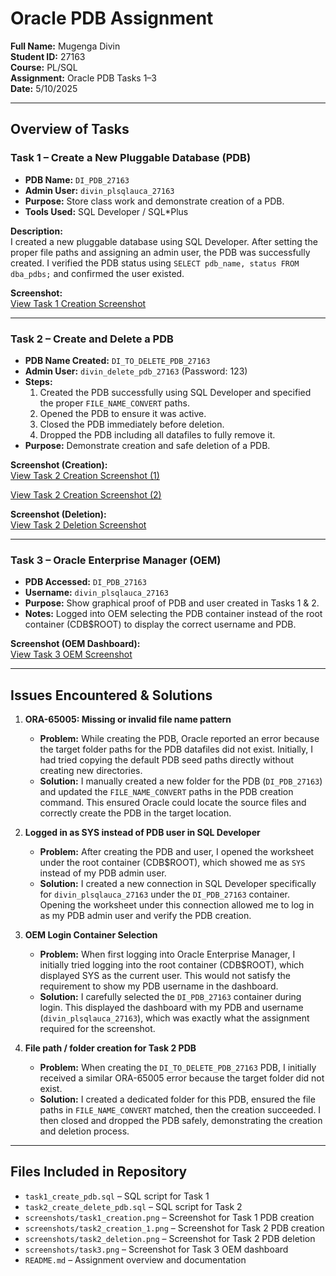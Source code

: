 # Oracle PDB Assignment

**Full Name:** Mugenga Divin  
**Student ID:** 27163  
**Course:** PL/SQL   
**Assignment:** Oracle PDB Tasks 1–3  
**Date:** 5/10/2025

---

## Overview of Tasks

### Task 1 – Create a New Pluggable Database (PDB)
- **PDB Name:** `DI_PDB_27163`  
- **Admin User:** `divin_plsqlauca_27163`  
- **Purpose:** Store class work and demonstrate creation of a PDB.  
- **Tools Used:** SQL Developer / SQL*Plus  

**Description:**  
I created a new pluggable database using SQL Developer. After setting the proper file paths and assigning an admin user, the PDB was successfully created. I verified the PDB status using `SELECT pdb_name, status FROM dba_pdbs;` and confirmed the user existed.  

**Screenshot:**  
[View Task 1 Creation Screenshot](./screenshots/task1.png)

---

### Task 2 – Create and Delete a PDB
- **PDB Name Created:** `DI_TO_DELETE_PDB_27163`  
- **Admin User:** `divin_delete_pdb_27163` (Password: 123)  
- **Steps:**
  1. Created the PDB successfully using SQL Developer and specified the proper `FILE_NAME_CONVERT` paths.  
  2. Opened the PDB to ensure it was active.  
  3. Closed the PDB immediately before deletion.  
  4. Dropped the PDB including all datafiles to fully remove it.  
- **Purpose:** Demonstrate creation and safe deletion of a PDB.  

**Screenshot (Creation):**  
[View Task 2 Creation Screenshot (1)](./screenshots/task2_creation.png)  

[View Task 2 Creation Screenshot (2)](./screenshots/task2_creation_1.png)  

**Screenshot (Deletion):**  
[View Task 2 Deletion Screenshot](./screenshots/task2_deletion.png)  

---

### Task 3 – Oracle Enterprise Manager (OEM)
- **PDB Accessed:** `DI_PDB_27163`  
- **Username:** `divin_plsqlauca_27163`  
- **Purpose:** Show graphical proof of PDB and user created in Tasks 1 & 2.  
- **Notes:** Logged into OEM selecting the PDB container instead of the root container (CDB$ROOT) to display the correct username and PDB.  

**Screenshot (OEM Dashboard):**  
[View Task 3 OEM Screenshot](./screenshots/task3.png)

---

## Issues Encountered & Solutions

1. **ORA-65005: Missing or invalid file name pattern**
   - **Problem:** While creating the PDB, Oracle reported an error because the target folder paths for the PDB datafiles did not exist. Initially, I had tried copying the default PDB seed paths directly without creating new directories.  
   - **Solution:** I manually created a new folder for the PDB (`DI_PDB_27163`) and updated the `FILE_NAME_CONVERT` paths in the PDB creation command. This ensured Oracle could locate the source files and correctly create the PDB in the target location.

2. **Logged in as SYS instead of PDB user in SQL Developer**
   - **Problem:** After creating the PDB and user, I opened the worksheet under the root container (CDB$ROOT), which showed me as `SYS` instead of my PDB admin user.  
   - **Solution:** I created a new connection in SQL Developer specifically for `divin_plsqlauca_27163` under the `DI_PDB_27163` container. Opening the worksheet under this connection allowed me to log in as my PDB admin user and verify the PDB creation.

3. **OEM Login Container Selection**
   - **Problem:** When first logging into Oracle Enterprise Manager, I initially tried logging into the root container (CDB$ROOT), which displayed SYS as the current user. This would not satisfy the requirement to show my PDB username in the dashboard.  
   - **Solution:** I carefully selected the `DI_PDB_27163` container during login. This displayed the dashboard with my PDB and username (`divin_plsqlauca_27163`), which was exactly what the assignment required for the screenshot.

4. **File path / folder creation for Task 2 PDB**
   - **Problem:** When creating the `DI_TO_DELETE_PDB_27163` PDB, I initially received a similar ORA-65005 error because the target folder did not exist.  
   - **Solution:** I created a dedicated folder for this PDB, ensured the file paths in `FILE_NAME_CONVERT` matched, then the creation succeeded. I then closed and dropped the PDB safely, demonstrating the creation and deletion process.

---

## Files Included in Repository
- `task1_create_pdb.sql` – SQL script for Task 1  
- `task2_create_delete_pdb.sql` – SQL script for Task 2  
- `screenshots/task1_creation.png` – Screenshot for Task 1 PDB creation  
- `screenshots/task2_creation_1.png` – Screenshot for Task 2 PDB creation  
- `screenshots/task2_deletion.png` – Screenshot for Task 2 PDB deletion  
- `screenshots/task3.png` – Screenshot for Task 3 OEM dashboard  
- `README.md` – Assignment overview and documentation